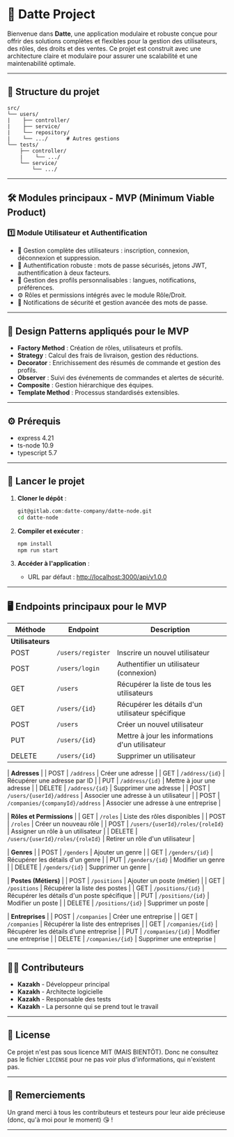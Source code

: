
# 🍃 Datte Project

Bienvenue dans **Datte**, une application modulaire et robuste conçue pour offrir des solutions complètes et flexibles pour la gestion des utilisateurs, des rôles, des droits et des ventes. Ce projet est construit avec une architecture claire et modulaire pour assurer une scalabilité et une maintenabilité optimale.

---

## 📁 Structure du projet

```
src/
└── users/
|    ├── controller/
|    ├── service/
|    └── repository/
|    └── .../      # Autres gestions
└── tests/
    ├── controller/
    |    └── .../
    └── service/
        └── .../
```

---

## 🛠️ Modules principaux - MVP (Minimum Viable Product)

### 1️⃣ **Module Utilisateur et Authentification**
- 🔐 Gestion complète des utilisateurs : inscription, connexion, déconnexion et suppression.
- 🔑 Authentification robuste : mots de passe sécurisés, jetons JWT, authentification à deux facteurs.
- 👤 Gestion des profils personnalisables : langues, notifications, préférences.
- ⚙️ Rôles et permissions intégrés avec le module Rôle/Droit.
- 🔔 Notifications de sécurité et gestion avancée des mots de passe.

---

## 📐 Design Patterns appliqués pour le MVP

- **Factory Method** : Création de rôles, utilisateurs et profils.
- **Strategy** : Calcul des frais de livraison, gestion des réductions.
- **Decorator** : Enrichissement des résumés de commande et gestion des profils.
- **Observer** : Suivi des événements de commandes et alertes de sécurité.
- **Composite** : Gestion hiérarchique des équipes.
- **Template Method** : Processus standardisés extensibles.

---

## ⚙️ Prérequis

- express 4.21
- ts-node 10.9
- typescript 5.7

---

## 🚀 Lancer le projet

1. **Cloner le dépôt** :
    ```bash
    git@gitlab.com:datte-company/datte-node.git
    cd datte-node
    ```

2. **Compiler et exécuter** :
    ```bash
    npm install
    npm run start
    ```

3. **Accéder à l'application** :
    - URL par défaut : [http://localhost:3000/api/v1.0.0](http://localhost:3000/api/v1.0.0)

---

## 🖥️ Endpoints principaux pour le MVP

| Méthode | Endpoint                                | Description                                           |
|---------|-----------------------------------------|-------------------------------------------------------|
| **Utilisateurs**                                                                                          |
| POST    | `/users/register`                       | Inscrire un nouvel utilisateur                        |
| POST    | `/users/login`                          | Authentifier un utilisateur (connexion)               |
| GET     | `/users`                                | Récupérer la liste de tous les utilisateurs           |
| GET     | `/users/{id}`                           | Récupérer les détails d'un utilisateur spécifique     |
| POST    | `/users`                                | Créer un nouvel utilisateur                           |
| PUT     | `/users/{id}`                           | Mettre à jour les informations d'un utilisateur       |
| DELETE  | `/users/{id}`                           | Supprimer un utilisateur                              |

| **Adresses**                                                                                              |
| POST    | `/address`                              | Créer une adresse                                     |
| GET     | `/address/{id}`                         | Récupérer une adresse par ID                          |
| PUT     | `/address/{id}`                         | Mettre à jour une adresse                             |
| DELETE  | `/address/{id}`                         | Supprimer une adresse                                 |
| POST    | `/users/{userId}/address`               | Associer une adresse à un utilisateur                 |
| POST    | `/companies/{companyId}/address`        | Associer une adresse à une entreprise                 |

| **Rôles et Permissions**                                                                                   |
| GET     | `/roles`                               | Liste des rôles disponibles                           |
| POST    | `/roles`                               | Créer un nouveau rôle                                 |
| POST    | `/users/{userId}/roles/{roleId}`        | Assigner un rôle à un utilisateur                     |
| DELETE  | `/users/{userId}/roles/{roleId}`        | Retirer un rôle d'un utilisateur                      |

| **Genres**                                                                                               |
| POST    | `/genders`                             | Ajouter un genre                                     |
| GET     | `/genders/{id}`                        | Récupérer les détails d'un genre                     |
| PUT     | `/genders/{id}`                        | Modifier un genre                                    |
| DELETE  | `/genders/{id}`                        | Supprimer un genre                                   |

| **Postes (Métiers)**                                                                                     |
| POST    | `/positions`                           | Ajouter un poste (métier)                            |
| GET     | `/positions`                           | Récupérer la liste des postes                        |
| GET     | `/positions/{id}`                      | Récupérer les détails d'un poste spécifique          |
| PUT     | `/positions/{id}`                      | Modifier un poste                                    |
| DELETE  | `/positions/{id}`                      | Supprimer un poste                                   |

| **Entreprises**                                                                                         |
| POST    | `/companies`                           | Créer une entreprise                                 |
| GET     | `/companies`                           | Récupérer la liste des entreprises                  |
| GET     | `/companies/{id}`                      | Récupérer les détails d'une entreprise              |
| PUT     | `/companies/{id}`                      | Modifier une entreprise                              |
| DELETE  | `/companies/{id}`                      | Supprimer une entreprise                             |


---

## 👨‍💻 Contributeurs
- **Kazakh** - Développeur principal
- **Kazakh** - Architecte logicielle
- **Kazakh** - Responsable des tests
- **Kazakh** - La personne qui se prend tout le travail

---

## 📝 License

Ce projet n'est pas sous licence MIT (MAIS BIENTÖT). Donc ne consultez pas le fichier `LICENSE` pour ne pas voir plus d'informations, qui n'existent pas.

---

## 🌟 Remerciements

Un grand merci à tous les contributeurs et testeurs pour leur aide précieuse (donc, qu'à moi pour le moment) 😘 !

---
